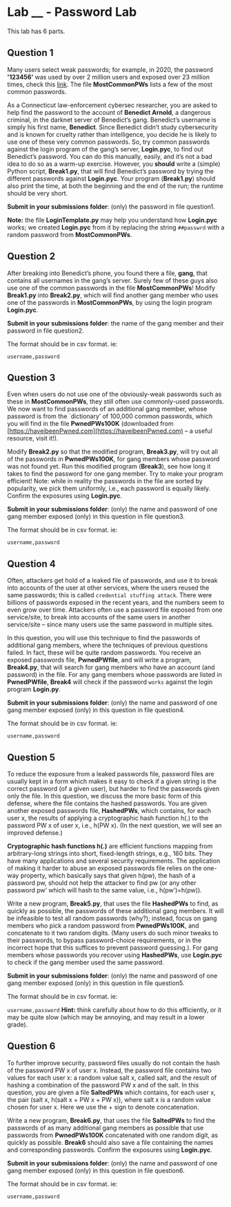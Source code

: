 # Lab __ - Password Lab
This lab has 6 parts. 

## Question 1
Many users select weak passwords; for example, in 2020, the password **'123456’** was used by over 2 million users and exposed over 23 million times, check this [link](#). The file **MostCommonPWs** lists a few of the most common passwords.

As a Connecticut law-enforcement cybersec researcher, you are asked to help find the password to the account of **Benedict Arnold**, a dangerous criminal, in the darknet server of Benedict’s gang. Benedict’s username is simply his first name, **Benedict**. Since Benedict didn’t study cybersecurity and is known for cruelty rather than intelligence, you decide he is likely to use one of these very common passwords. So, try common passwords against the login program of the gang’s server, **Login.pyc**, to find out Benedict’s password. You can do this manually, easily, and it’s not a bad idea to do so as a warm-up exercise. However, you **should** write a (simple) Python script, **Break1.py**, that will find Benedict’s password by trying the different passwords against **Login.pyc**. Your program (**Break1.py**) should also print the time, at both the beginning and the end of the run; the runtime should be very short.

**Submit in your submissions folder**: (only) the password in file question1.

**Note:** the file **LoginTemplate.py** may help you understand how **Login.pyc** works; we created **Login.pyc** from it by replacing the string `##passwrd` with a random password from **MostCommonPWs**.

## Question 2

After breaking into Benedict’s phone, you found there a file, **gang**, that contains all usernames in the gang’s server. Surely few of these guys also use one of the common passwords in the file **MostCommonPWs**! Modify **Break1.py** into **Break2.py**, which will find another gang member who uses one of the passwords in **MostCommonPWs**, by using the login program **Login.pyc**.

**Submit in your submissions folder**: the name of the gang member and their password in file question2.

The format should be in csv format. ie:

```username,password```

## Question 3

Even when users do not use one of the obviously-weak passwords such as these in **MostCommonPWs**, they still often use commonly-used passwords. We now want to find passwords of an additional gang member, whose password is from the `dictionary’ of 100,000 common passwords, which you will find in the file **PwnedPWs100K** (downloaded from [https://haveibeenPwned.com](https://haveibeenPwned.com) – a useful resource, visit it!).

Modify **Break2.py** so that the modified program, **Break3.py**, will try out all of the passwords in **PwnedPWs100K**, for gang members whose password was not found yet. Run this modified program (**Break3**), see how long it takes to find the password for one gang member. Try to make your program efficient! Note: while in reality the passwords in the file are sorted by popularity, we pick them uniformly, i.e., each password is equally likely. Confirm the exposures using **Login.pyc**.

**Submit in your submissions folder**: (only) the name and password of one gang member exposed (only) in this question in file question3.

The format should be in csv format. ie:

```username,password```

## Question 4

Often, attackers get hold of a leaked file of passwords, and use it to break into accounts of the user at other services, where the users reused the same passwords; this is called `credential stuffing attack`. There were billions of passwords exposed in the recent years, and the numbers seem to even grow over time. Attackers often use a password file exposed from one service/site, to break into accounts of the same users in another service/site – since many users use the same password in multiple sites.

In this question, you will use this technique to find the passwords of additional gang members, where the techniques of previous questions failed. In fact, these will be quite random passwords. You receive an exposed passwords file, **PwnedPWfile**, and will write a program, **Break4.py**, that will search for gang members who have an account (and password) in the file. For any gang members whose passwords are listed in **PwnedPWfile**, **Break4** will check if the password `works` against the login program **Login.py**.

**Submit in your submissions folder**: (only) the name and password of one gang member exposed (only) in this question in file question4.

The format should be in csv format. ie:

```username,password```

## Question 5

To reduce the exposure from a leaked passwords file, password files are usually kept in a form which makes it easy to check if a given string is the correct password (of a given user), but harder to find the passwords given only the file. In this question, we discuss the more basic form of this defense, where the file contains the hashed passwords. You are given another exposed passwords file, **HashedPWs**, which contains, for each user x, the results of applying a cryptographic hash function h(.) to the password PW x of user x, i.e., h(PW x). (In the next question, we will see an improved defense.)

**Cryptographic hash functions h(.)** are efficient functions mapping from arbitrary-long strings into short, fixed-length strings, e.g., 160 bits. They have many applications and several security requirements. The application of making it harder to abuse an exposed passwords file relies on the one-way property, which basically says that given h(pw), the hash of a password pw, should not help the attacker to find pw (or any other password pw’ which will hash to the same value, i.e., h(pw’)=h(pw)).

Write a new program, **Break5.py**, that uses the file **HashedPWs** to find, as quickly as possible, the passwords of these additional gang members. It will be infeasible to test all random passwords (why?); instead, focus on gang members who pick a random password from **PwnedPWs100K**, and concatenate to it two random digits. (Many users do such minor tweaks to their passwords, to bypass password-choice requirements, or in the incorrect hope that this suffices to prevent password guessing.). For gang members whose passwords you recover using **HashedPWs**, use **Login.pyc** to check if the gang member used the same password.

**Submit in your submissions folder**: (only) the name and password of one gang member exposed (only) in this question in file question5.

The format should be in csv format. ie:

```username,password```
**Hint:** think carefully about how to do this efficiently, or it may be quite slow (which may be annoying, and may result in a lower grade).

## Question 6

To further improve security, password files usually do not contain the hash of the password PW x of user x. Instead, the password file contains two values for each user x: a random value salt x, called salt, and the result of hashing a combination of the password PW x and of the salt. In this question, you are given a file **SaltedPWs** which contains, for each user x, the pair (salt x, h(salt x + PW x + PW x)), where salt x is a random value chosen for user x. Here we use the + sign to denote concatenation.

Write a new program, **Break6.py**, that uses the file **SaltedPWs** to find the passwords of as many additional gang members as possible that use passwords from **PwnedPWs100K** concatenated with one random digit, as quickly as possible. **Break6** should also save a file containing the names and corresponding passwords. Confirm the exposures using **Login.pyc**.

**Submit in your submissions folder**: (only) the name and password of one gang member exposed (only) in this question in file question6.

The format should be in csv format. ie:

```username,password```
